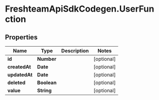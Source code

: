 # FreshteamApiSdkCodegen.UserFunction

## Properties

| Name          | Type        | Description | Notes      |
| ------------- | ----------- | ----------- | ---------- |
| **id**        | **Number**  |             | [optional] |
| **createdAt** | **Date**    |             | [optional] |
| **updatedAt** | **Date**    |             | [optional] |
| **deleted**   | **Boolean** |             | [optional] |
| **value**     | **String**  |             | [optional] |
